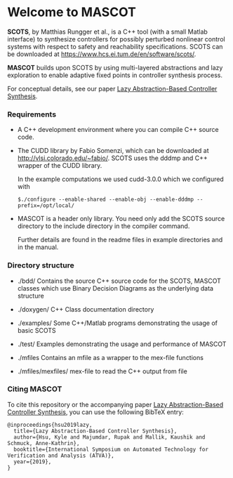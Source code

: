 # Welcome to MASCOT

**SCOTS**, by Matthias Rungger et al., is a C++ tool (with a small Matlab interface) to synthesize controllers for
possibly perturbed nonlinear control systems with respect to safety and reachability specifications.
SCOTS can be downloaded at https://www.hcs.ei.tum.de/en/software/scots/.

**MASCOT** builds upon SCOTS by using multi-layered abstractions and lazy exploration to enable adaptive fixed points in controller synthesis process.

For conceptual details, see our paper [Lazy Abstraction-Based Controller Synthesis](https://arxiv.org/abs/1804.02722).

### Requirements

- A C++ development environment where you can compile C++ source code.

- The CUDD library by Fabio Somenzi, which can be downloaded at
    http://vlsi.colorado.edu/~fabio/. 
    SCOTS uses the dddmp and C++ wrapper of the CUDD library.

    In the example computations we used cudd-3.0.0 which we configured with 

    `$./configure --enable-shared --enable-obj --enable-dddmp --prefix=/opt/local/`

- MASCOT is a header only library. You need only add the SCOTS source
  directory to the include directory in the compiler command. 

    Further details are found in the readme files in example directories and in the manual.

### Directory structure

- ./bdd/
    Contains the source C++ source code for the SCOTS, MASCOT classes 
    which use Binary Decision Diagrams as the underlying data structure

- ./doxygen/
    C++ Class documentation directory
  
- ./examples/
    Some C++/Matlab programs demonstrating the usage of basic SCOTS
  
- ./test/
    Examples demonstrating the usage and performance of MASCOT
  
- ./mfiles
    Contains an mfile as a wrapper to the mex-file functions
  
- ./mfiles/mexfiles/
    mex-file to read the C++ output from file 

### Citing MASCOT
To cite this repository or the accompanying paper [Lazy Abstraction-Based Controller Synthesis](https://arxiv.org/abs/1804.02722), you can use the following BibTeX entry:
```
@inproceedings{hsu2019lazy,
  title={Lazy Abstraction-Based Controller Synthesis},
  author={Hsu, Kyle and Majumdar, Rupak and Mallik, Kaushik and Schmuck, Anne-Kathrin},
  booktitle={International Symposium on Automated Technology for Verification and Analysis (ATVA)},
  year={2019},
}
```
